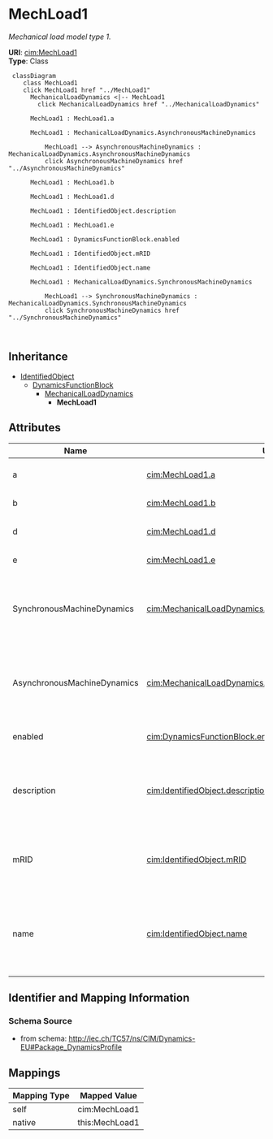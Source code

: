 # MechLoad1


_Mechanical load model type 1._





**URI**: [cim:MechLoad1](http://iec.ch/TC57/CIM100#MechLoad1)<br />
**Type**: Class




```mermaid
 classDiagram
    class MechLoad1
    click MechLoad1 href "../MechLoad1"
      MechanicalLoadDynamics <|-- MechLoad1
        click MechanicalLoadDynamics href "../MechanicalLoadDynamics"
      
      MechLoad1 : MechLoad1.a
        
      MechLoad1 : MechanicalLoadDynamics.AsynchronousMachineDynamics
        
          MechLoad1 --> AsynchronousMachineDynamics : MechanicalLoadDynamics.AsynchronousMachineDynamics
          click AsynchronousMachineDynamics href "../AsynchronousMachineDynamics"
        
      MechLoad1 : MechLoad1.b
        
      MechLoad1 : MechLoad1.d
        
      MechLoad1 : IdentifiedObject.description
        
      MechLoad1 : MechLoad1.e
        
      MechLoad1 : DynamicsFunctionBlock.enabled
        
      MechLoad1 : IdentifiedObject.mRID
        
      MechLoad1 : IdentifiedObject.name
        
      MechLoad1 : MechanicalLoadDynamics.SynchronousMachineDynamics
        
          MechLoad1 --> SynchronousMachineDynamics : MechanicalLoadDynamics.SynchronousMachineDynamics
          click SynchronousMachineDynamics href "../SynchronousMachineDynamics"
        
      
```





## Inheritance
* [IdentifiedObject](IdentifiedObject.md)
    * [DynamicsFunctionBlock](DynamicsFunctionBlock.md)
        * [MechanicalLoadDynamics](MechanicalLoadDynamics.md)
            * **MechLoad1**



## Attributes


| Name | URI | Cardinality and Range | Description | Inheritance |
| ---  | --- | --- | --- | --- |
| a | [cim:MechLoad1.a](http://iec.ch/TC57/CIM100#MechLoad1.a) | 1 <br />  float  | Speed squared coefficient (<i>a</i>) | direct |
| b | [cim:MechLoad1.b](http://iec.ch/TC57/CIM100#MechLoad1.b) | 1 <br />  float  | Speed coefficient (<i>b</i>) | direct |
| d | [cim:MechLoad1.d](http://iec.ch/TC57/CIM100#MechLoad1.d) | 1 <br />  float  | Speed to the exponent coefficient (<i>d</i>) | direct |
| e | [cim:MechLoad1.e](http://iec.ch/TC57/CIM100#MechLoad1.e) | 1 <br />  float  | Exponent (<i>e</i>) | direct |
| SynchronousMachineDynamics | [cim:MechanicalLoadDynamics.SynchronousMachineDynamics](http://iec.ch/TC57/CIM100#MechanicalLoadDynamics.SynchronousMachineDynamics) | 0..1 <br />  [SynchronousMachineDynamics](SynchronousMachineDynamics.md)  | Synchronous machine model with which this mechanical load model is associated | [MechanicalLoadDynamics](MechanicalLoadDynamics.md) |
| AsynchronousMachineDynamics | [cim:MechanicalLoadDynamics.AsynchronousMachineDynamics](http://iec.ch/TC57/CIM100#MechanicalLoadDynamics.AsynchronousMachineDynamics) | 0..1 <br />  [AsynchronousMachineDynamics](AsynchronousMachineDynamics.md)  | Asynchronous machine model with which this mechanical load model is associate... | [MechanicalLoadDynamics](MechanicalLoadDynamics.md) |
| enabled | [cim:DynamicsFunctionBlock.enabled](http://iec.ch/TC57/CIM100#DynamicsFunctionBlock.enabled) | 1 <br />  boolean  | Function block used indicator | [DynamicsFunctionBlock](DynamicsFunctionBlock.md) |
| description | [cim:IdentifiedObject.description](http://iec.ch/TC57/CIM100#IdentifiedObject.description) | 0..1 <br />  string  | The description is a free human readable text describing or naming the object | [IdentifiedObject](IdentifiedObject.md) |
| mRID | [cim:IdentifiedObject.mRID](http://iec.ch/TC57/CIM100#IdentifiedObject.mRID) | 1 <br />  string  | Master resource identifier issued by a model authority | [IdentifiedObject](IdentifiedObject.md) |
| name | [cim:IdentifiedObject.name](http://iec.ch/TC57/CIM100#IdentifiedObject.name) | 0..1 <br />  string  | The name is any free human readable and possibly non unique text naming the o... | [IdentifiedObject](IdentifiedObject.md) |









## Identifier and Mapping Information







### Schema Source


* from schema: http://iec.ch/TC57/ns/CIM/Dynamics-EU#Package_DynamicsProfile





## Mappings

| Mapping Type | Mapped Value |
| ---  | ---  |
| self | cim:MechLoad1 |
| native | this:MechLoad1 |





